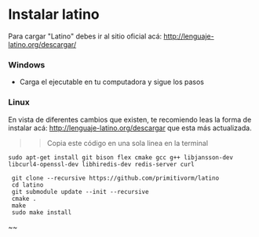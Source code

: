 # Instalar latino
Para cargar "Latino" debes ir al sitio oficial acá:  http://lenguaje-latino.org/descargar/

### Windows

* Carga el ejecutable en tu computadora y sigue los pasos 

### Linux

En vista de diferentes cambios que existen, te recomiendo leas la forma de instalar acá:  http://lenguaje-latino.org/descargar que esta más actualizada.

>>Copia este código en una sola linea en la terminal 

```
sudo apt-get install git bison flex cmake gcc g++ libjansson-dev libcurl4-openssl-dev libhiredis-dev redis-server curl
 
 git clone --recursive https://github.com/primitivorm/latino
 cd latino
 git submodule update --init --recursive
 cmake .
 make
 sudo make install
```
~~



